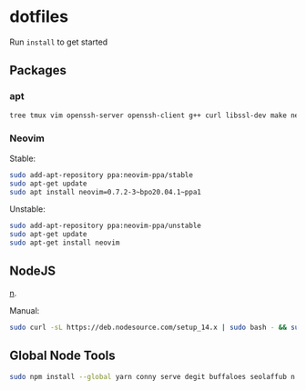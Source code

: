 # dotfiles

Run `install` to get started

## Packages

### apt
```sh
tree tmux vim openssh-server openssh-client g++ curl libssl-dev make net-tools
```

### Neovim
Stable:
```sh
sudo add-apt-repository ppa:neovim-ppa/stable
sudo apt-get update
sudo apt install neovim=0.7.2-3~bpo20.04.1~ppa1
```

Unstable:
```sh
sudo add-apt-repository ppa:neovim-ppa/unstable
sudo apt-get update
sudo apt-get install neovim
```

## NodeJS
[n](https://www.npmjs.com/package/n).

Manual:
```sh
sudo curl -sL https://deb.nodesource.com/setup_14.x | sudo bash - && sudo apt-get install -y nodejs
```

## Global Node Tools
```sh
sudo npm install --global yarn conny serve degit buffaloes seolaffub n
```
